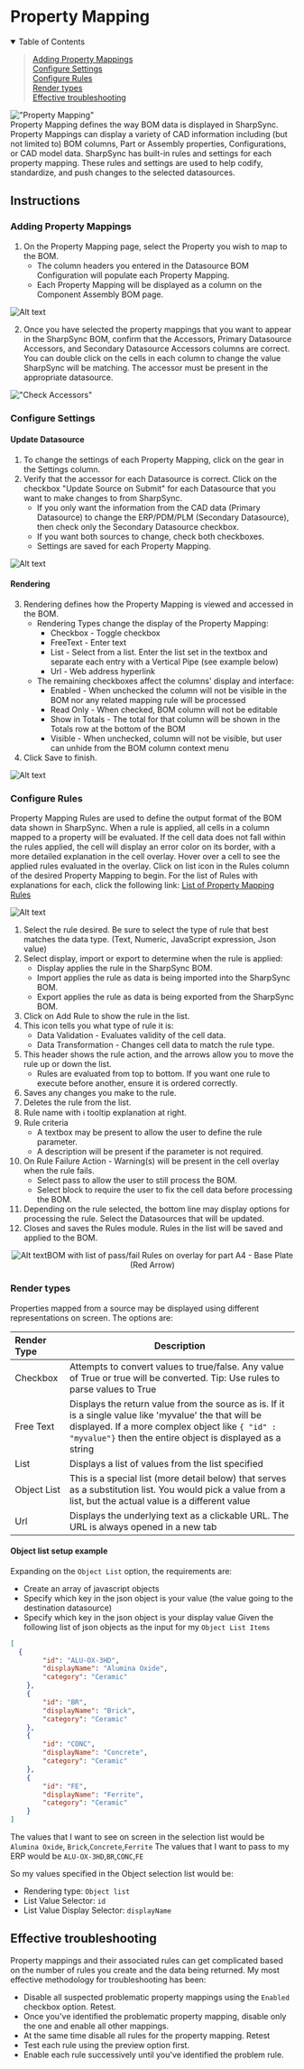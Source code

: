 # Property Mapping  
<details open>
    <summary>Table of Contents</summary>
    <blockquote>

[Adding Property Mappings](#adding-property-mappings)  
[Configure Settings](#configure-settings)  
[Configure Rules](#configure-rules)  
[Render types](#render-types)  
[Effective troubleshooting](#effective-troubleshooting)
</blockquote>
</details>

!["Property Mapping"](images/PropertyMapping.png)  
Property Mapping defines the way BOM data is displayed in SharpSync. Property Mappings can display a variety of CAD information including (but not limited to) BOM columns, Part or Assembly properties, Configurations, or CAD model data. SharpSync has built-in rules and settings for each property mapping. These rules and settings are used to help codify, standardize, and push changes to the selected datasources.

## Instructions
### Adding Property Mappings
1. On the Property Mapping page, select the Property you wish to map to the BOM.	
    * The column headers you entered in the Datasource BOM Configuration will populate each Property Mapping.
	* Each Property Mapping will be displayed as a column on the Component Assembly BOM page.

![Alt text](images/PropertyMapping1.png "Select Property Mapping")

2. Once you have selected the property mappings that you want to appear in the SharpSync BOM, confirm that the Accessors, Primary Datasource Accessors, and Secondary Datasource Accessors columns are correct. You can double click on the cells in each column to change the value SharpSync will be matching. The accessor must be present in the appropriate datasource.

!["Check Accessors"](images/PropertyMapping2.png)
### Configure Settings
#### Update Datasource
1. To change the settings of each Property Mapping, click on the gear in the Settings column.
2. Verify that the accessor for each Datasource is correct. Click on the checkbox "Update Source on Submit" for each Datasource that you want to make changes to from SharpSync.
    * If you only want the information from the CAD data (Primary Datasource) to change the ERP/PDM/PLM (Secondary Datasource), then check only the Secondary Datasource checkbox.
    * If you want both sources to change, check both checkboxes.
    * Settings are saved for each Property Mapping.

![Alt text](images/PropertyMapping3.png "Select Source")
#### Rendering
3. Rendering defines how the Property Mapping is viewed and accessed in the BOM.
    * Rendering Types change the display of the Property Mapping:
        * Checkbox - Toggle checkbox
        * FreeText - Enter text
        * List - Select from a list. Enter the list set in the textbox and separate each entry with a Vertical Pipe (see example below)
        * Url - Web address hyperlink
    * The remaining checkboxes affect the columns' display and interface:
        * Enabled - When unchecked the column will not be visible in the BOM nor any related mapping rule will be processed
        * Read Only - When checked, BOM column will not be editable
        * Show in Totals - The total for that column will be shown in the Totals row at the bottom of the BOM
        * Visible - When unchecked, column will not be visible, but user can unhide from the BOM column context menu
4. Click Save to finish.  

![Alt text](images/PropertyMapping4.png "Rendering")

### Configure Rules
Property Mapping Rules are used to define the output format of the BOM data shown in SharpSync. When a rule is applied, all cells in a column mapped to a property will be evaluated. If the cell data does not fall within the rules applied, the cell will display an error color on its border, with a more detailed explanation in the cell overlay. Hover over a cell to see the applied rules evaluated in the overlay. Click on list icon in the Rules column of the desired Property Mapping to begin. For the list of Rules with explanations for each, click the following link: [List of Property Mapping Rules](/propertymapping/markdown/rules.md)    

![Alt text](images/PropertyMapping5.png "Rules Module")  
1. Select the rule desired. Be sure to select the type of rule that best matches the data type. (Text, Numeric, JavaScript expression, Json value)
2. Select display, import or export to determine when the rule is applied:
    * Display applies the rule in the SharpSync BOM.
    * Import applies the rule as data is being imported into the SharpSync BOM.
    * Export applies the rule as data is being exported from the SharpSync BOM.
3. Click on Add Rule to show the rule in the list.
4. This icon tells you what type of rule it is:
    * Data Validation - Evaluates validity of the cell data.
    * Data Transformation - Changes cell data to match the rule type.
5. This header shows the rule action, and the arrows allow you to move the rule up or down the list.
    * Rules are evaluated from top to bottom. If you want one rule to execute before another, ensure it is ordered correctly.
6. Saves any changes you make to the rule.
7. Deletes the rule from the list.
8. Rule name with :information_source: tooltip explanation at right.
9. Rule criteria
    * A textbox may be present to allow the user to define the rule parameter.
    * A description will be present if the parameter is not required.
10. On Rule Failure Action - Warning(s) will be present in the cell overlay when the rule fails.
    * Select pass to allow the user to still process the BOM.
    * Select block to require the user to fix the cell data before processing the BOM.
11. Depending on the rule selected, the bottom line may display options for processing the rule. Select the Datasources that will be updated.
12. Closes and saves the Rules module. Rules in the list will be saved and applied to the BOM.
  
<figcaption style="text-align:center">

![Alt text](images/PropertyMapping6.png "BOM Rules Result")BOM with list of pass/fail Rules on overlay for part A4 - Base Plate (Red Arrow)

</figcaption>

### Render types
Properties mapped from a source may be displayed using different representations on screen. The options are:

|Render Type|Description|
|:--|--|
|Checkbox|Attempts to convert values to true/false. Any value of True or true will be converted. Tip: Use rules to parse values to True|
|Free Text|Displays the return value from the source as is. If it is a single value like 'myvalue' the that will be displayed. If a more complex object like `{ "id" : "myvalue"}` then the entire object is displayed as a string|
|List|Displays a list of values from the list specified|
|Object List|This is a special list (more detail below) that serves as a substitution list. You would pick a value from a list, but the actual value is a different value|
|Url|Displays the underlying text as a clickable URL. The URL is always opened in a new tab|

#### Object list setup example
Expanding on the `Object List`  option, the requirements are:
* Create an array of javascript objects
* Specify which key in the json object is your value (the value going to the destination datasource)
* Specify which key in the json object is your display value
Given the following list of json objects as the input for my `Object List Items`

```json
[
  {
        "id": "ALU-OX-3HD",
        "displayName": "Alumina Oxide",
        "category": "Ceramic"
    },
    {
        "id": "BR",
        "displayName": "Brick",
        "category": "Ceramic" 
    },
    {
        "id": "CONC",
        "displayName": "Concrete",
        "category": "Ceramic" 
    },
    {
        "id": "FE",
        "displayName": "Ferrite",
        "category": "Ceramic" 
    }
]
```

The values that I want to see on screen in the selection list would be `Alumina Oxide`, `Brick`,`Concrete`,`Ferrite`
The values that I want to pass to my ERP would be `ALU-OX-3HD`,`BR`,`CONC`,`FE`

So my values specified in the Object selection list would be:
* Rendering type: `Object list`
* List Value Selector: `id`
* List Value Display Selector: `displayName`

## Effective troubleshooting
Property mappings and their associated rules can get complicated based on the number of rules you create and the data being returned.
My most effective methodology for troubleshooting has been:

* Disable all suspected problematic property mappings using the `Enabled` checkbox option. Retest.
* Once you've identified the problematic property mapping, disable only the one and enable all other mappings.
* At the same time disable all rules for the property mapping. Retest
* Test each rule using the preview option first.
* Enable each rule successively until you've identified the problem rule.
